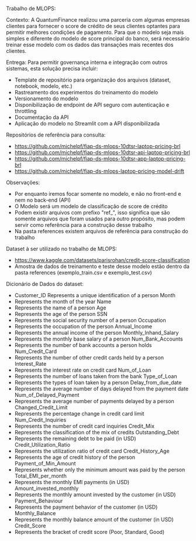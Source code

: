 Trabalho de MLOPS:

Contexto: A QuantumFinance realizou uma parceria com algumas empresas clientes para fornecer o score de crédito de seus clientes optantes para permitir melhores condições de pagamento.
Para que o modelo seja mais simples e diferente do modelo de score principal do banco, será necessário treinar esse modelo com os dados das transações mais recentes dos clientes.

Entrega: Para permitir governança interna e integração com outros sistemas, esta solução precisa incluir:

- Template de repositório para organização dos arquivos (dataset, notebook, modelo, etc.)
- Rastreamento dos experimentos do treinamento do modelo
- Versionamento do modelo
- Disponibilização de endpoint de API seguro com autenticação e throttling
- Documentação da API
- Aplicação do modelo no Streamlit com a API disponibilizada

Repositórios de referência para consulta:
- https://github.com/michelpf/fiap-ds-mlops-10dtsr-laptop-pricing-brl
- https://github.com/michelpf/fiap-ds-mlops-10dtsr-api-laptop-pricing-brl
- https://github.com/michelpf/fiap-ds-mlops-10dtsr-app-laptop-pricing-brl
- https://github.com/michelpf/fiap-ds-mlops-laptop-pricing-model-drift

Observações:
- Por enquanto iremos focar somente no modelo, e não no front-end e nem no back-end (API)
- O Modelo será um modelo de classificação de score de crédito
- Podem existir arquivos com prefixo "ref_", isso significa que são somente arquivos que foram usados para outro propósito, mas podem servir como referência para a construção desse trabalho
- Na pasta references existem arquivos de referência para construção do trabalho 

Dataset à ser utilizado no trabalho de MLOPS:
- https://www.kaggle.com/datasets/parisrohan/credit-score-classification
- Amostra de dados de treinamento e teste desse modelo estão dentro da pasta references (exemplo_train.csv e exemplo_test.csv)

Dicionário de Dados do dataset:
- Customer_ID
Represents a unique identification of a person
Month
- Represents the month of the year
Name
- Represents the name of a person 
Age
- Represents the age of the person
SSN
- Represents the social security number of a person
Occupation
- Represents the occupation of the person
Annual_Income
- Represents the annual income of the person
Monthly_Inhand_Salary
- Represents the monthly base salary of a person
Num_Bank_Accounts
- Represents the number of bank accounts a person holds   
Num_Credit_Card
- Represents the number of other credit cards held by a person
Interest_Rate
- Represents the interest rate on credit card
Num_of_Loan
- Represents the number of loans taken from the bank
Type_of_Loan
- Represents the types of loan taken by a person
Delay_from_due_date
- Represents the average number of days delayed from the payment date
Num_of_Delayed_Payment
- Represents the average number of payments delayed by a person   
Changed_Credit_Limit
- Represents the percentage change in credit card limit
Num_Credit_Inquiries
- Represents the number of credit card inquiries
Credit_Mix
- Represents the classification of the mix of credits
Outstanding_Debt
- Represents the remaining debt to be paid (in USD)
Credit_Utilization_Ratio
- Represents the utilization ratio of credit card
Credit_History_Age
- Represents the age of credit history of the person
Payment_of_Min_Amount
- Represents whether only the minimum amount was paid by the person
Total_EMI_per_month
- Represents the monthly EMI payments (in USD)
Amount_invested_monthly
- Represents the monthly amount invested by the customer (in USD)
Payment_Behaviour
- Represents the payment behavior of the customer (in USD)
Monthly_Balance
- Represents the monthly balance amount of the customer (in USD)
Credit_Score
- Represents the bracket of credit score (Poor, Standard, Good)